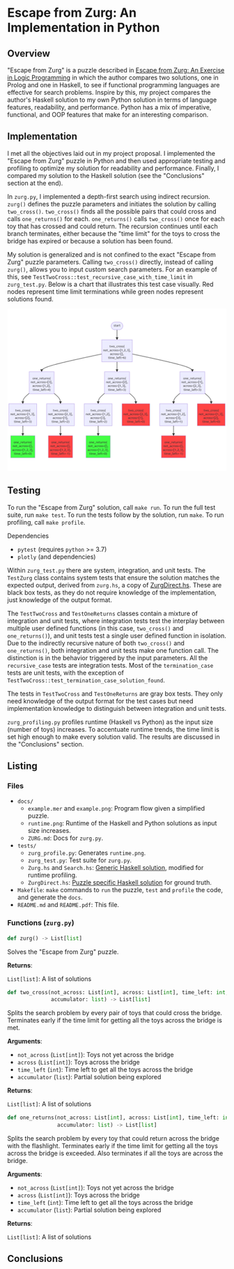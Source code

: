# Escape from Zurg: An Implementation in Python

## Overview

"Escape from Zurg" is a puzzle described in [Escape from Zurg: An Exercise in Logic Programming](https://web.engr.oregonstate.edu/~erwig/papers/Zurg_JFP04.pdf) in which the author compares two solutions, one in Prolog and one in Haskell, to see if functional programming languages are effective for search problems. Inspire by this, my project compares the author's Haskell solution to my own Python solution in terms of language features, readability, and performance. Python has a mix of imperative, functional, and OOP features that make for an interesting comparison.


## Implementation

I met all the objectives laid out in my project proposal. I implemented the "Escape from Zurg" puzzle in Python and then used appropriate testing and profiling to optimize my solution for readability and performance. Finally, I compared my solution to the Haskell solution (see the "Conclusions" section at the end).

In `zurg.py`, I implemented a depth-first search using indirect recursion. `zurg()` defines the puzzle parameters and initiates the solution by calling `two_cross()`. `two_cross()` finds all the possible pairs that could cross and calls `one_returns()` for each. `one_returns()` calls `two_cross()` once for each toy that has crossed and could return. The recursion continues until each branch terminates, either because the "time limit" for the toys to cross the bridge has expired or because a solution has been found.

My solution is generalized and is not confined to the exact "Escape from Zurg" puzzle parameters. Calling `two_cross()` directly, instead of calling `zurg()`, allows you to input custom search parameters. For an example of this, see `TestTwoCross::test_recursive_case_with_time_limit` in `zurg_test.py`. Below is a chart that illustrates this test case visually. Red nodes represent time limit terminations while green nodes represent solutions found.

<center><img src="docs/example.png" alt="example" width="550"/></center>
<div style="page-break-after: always;"></div>


## Testing

To run the "Escape from Zurg" solution, call `make run`. To run the full test suite, run `make test`. To run the tests follow by the solution, run `make`. To run profiling, call `make profile`.

Dependencies
* `pytest` (requires `python` >= 3.7)
* `plotly` (and dependencies)

Within `zurg_test.py` there are system, integration, and unit tests. The `TestZurg` class contains system tests that ensure the solution matches the expected output, derived from `zurg.hs`, a copy of [ZurgDirect.hs](https://web.engr.oregonstate.edu/~erwig/zurg/). These are black box tests, as they do not require knowledge of the implementation, just knowledge of the output format.

The `TestTwoCross` and `TestOneReturns` classes contain a mixture of integration and unit tests, where integration tests test the interplay between multiple user defined functions (in this case, `two_cross()` and `one_returns()`), and unit tests test a single user defined function in isolation. Due to the indirectly recursive nature of both `two_cross()` and `one_returns()`, both integration and unit tests make one function call. The distinction is in the behavior triggered by the input parameters. All the `recursive_case` tests are integration tests. Most of the `termination_case` tests are unit tests, with the exception of `TestTwoCross::test_termination_case_solution_found`.

The tests in `TestTwoCross` and `TestOneReturns` are gray box tests. They only need knowledge of the output format for the test cases but need implementation knowledge to distinguish between integration and unit tests.

`zurg_profiling.py` profiles runtime (Haskell vs Python) as the input size (number of toys) increases. To accentuate runtime trends, the time limit is set high enough to make every solution valid. The results are discussed in the "Conclusions" section.


## Listing

### Files
* `docs/`
  * `example.mer` and `example.png`: Program flow given a simplified puzzle.
  * `runtime.png`: Runtime of the Haskell and Python solutions as input size increases.
  * `ZURG.md`: Docs for `zurg.py`.
* `tests/`
  * `zurg_profile.py`: Generates `runtime.png`.
  * `zurg_test.py`: Test suite for `zurg.py`.
  * `Zurg.hs` and `Search.hs`: [Generic Haskell solution](https://web.engr.oregonstate.edu/~erwig/zurg/), modified for runtime profiling.
  * `ZurgDirect.hs`: [Puzzle specific Haskell solution](https://web.engr.oregonstate.edu/~erwig/zurg/) for ground truth.
* `Makefile`: `make` commands to `run` the puzzle, `test` and `profile` the code, and generate the `docs`.
* `README.md` and `README.pdf`: This file.

<div style="page-break-after: always;"></div>

### Functions (`zurg.py`)

```python
def zurg() -> List[list]
```

Solves the "Escape from Zurg" puzzle.

**Returns**:

`List[list]`: A list of solutions

```python
def two_cross(not_across: List[int], across: List[int], time_left: int,
              accumulator: list) -> List[list]
```

Splits the search problem by every pair of toys that could cross the bridge. Terminates early if the time limit for getting all the toys across the bridge is met.

**Arguments**:

- `not_across` (`List[int]`): Toys not yet across the bridge
- `across` (`List[int]`): Toys across the bridge
- `time_left` (`int`): Time left to get all the toys across the bridge
- `accumulator` (`list`): Partial solution being explored

**Returns**:

`List[list]`: A list of solutions

```python
def one_returns(not_across: List[int], across: List[int], time_left: int,
                accumulator: list) -> List[list]
```

Splits the search problem by every toy that could return across the bridge with the flashlight. Terminates early if the time limit for getting all the toys across the bridge is exceeded. Also terminates if all the toys are across the bridge.

**Arguments**:

- `not_across` (`List[int]`): Toys not yet across the bridge
- `across` (`List[int]`): Toys across the bridge
- `time_left` (`int`): Time left to get all the toys across the bridge
- `accumulator` (`list`): Partial solution being explored

**Returns**:

`List[list]`: A list of solutions

<div style="page-break-after: always;"></div>


## Conclusions

